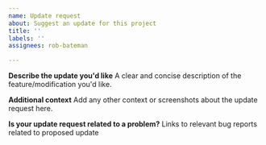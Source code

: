 ```yaml
---
name: Update request
about: Suggest an update for this project
title: ''
labels: ''
assignees: rob-bateman

---
```


**Describe the update you'd like**
A clear and concise description of the feature/modification you'd like.

**Additional context**
Add any other context or screenshots about the update request here.

**Is your update request related to a problem?**
Links to relevant bug reports related to proposed update

